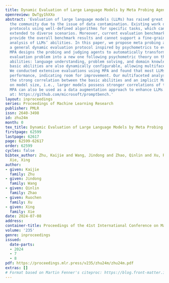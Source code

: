 ```yaml
---
title: Dynamic Evaluation of Large Language Models by Meta Probing Agents
openreview: DwTgy1hXXo
abstract: 'Evaluation of large language models (LLMs) has raised great concerns in
  the community due to the issue of data contamination. Existing work designed evaluation
  protocols using well-defined algorithms for specific tasks, which cannot be easily
  extended to diverse scenarios. Moreover, current evaluation benchmarks can only
  provide the overall benchmark results and cannot support a fine-grained and multifaceted
  analysis of LLMs’ abilities. In this paper, we propose meta probing agents (MPA),
  a general dynamic evaluation protocol inspired by psychometrics to evaluate LLMs.
  MPA designs the probing and judging agents to automatically transform an original
  evaluation problem into a new one following psychometric theory on three basic cognitive
  abilities: language understanding, problem solving, and domain knowledge. These
  basic abilities are also dynamically configurable, allowing multifaceted analysis.
  We conducted extensive evaluations using MPA and found that most LLMs achieve poorer
  performance, indicating room for improvement. Our multifaceted analysis demonstrated
  the strong correlation between the basic abilities and an implicit Mattew effect
  on model size, i.e., larger models possess stronger correlations of the abilities.
  MPA can also be used as a data augmentation approach to enhance LLMs. Code is available
  at: https://github.com/microsoft/promptbench.'
layout: inproceedings
series: Proceedings of Machine Learning Research
publisher: PMLR
issn: 2640-3498
id: zhu24m
month: 0
tex_title: Dynamic Evaluation of Large Language Models by Meta Probing Agents
firstpage: 62599
lastpage: 62617
page: 62599-62617
order: 62599
cycles: false
bibtex_author: Zhu, Kaijie and Wang, Jindong and Zhao, Qinlin and Xu, Ruochen and
  Xie, Xing
author:
- given: Kaijie
  family: Zhu
- given: Jindong
  family: Wang
- given: Qinlin
  family: Zhao
- given: Ruochen
  family: Xu
- given: Xing
  family: Xie
date: 2024-07-08
address:
container-title: Proceedings of the 41st International Conference on Machine Learning
volume: '235'
genre: inproceedings
issued:
  date-parts:
  - 2024
  - 7
  - 8
pdf: https://proceedings.mlr.press/v235/zhu24m/zhu24m.pdf
extras: []
# Format based on Martin Fenner's citeproc: https://blog.front-matter.io/posts/citeproc-yaml-for-bibliographies/
---
```

